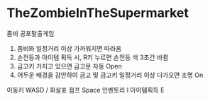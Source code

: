 # TheZombieInTheSupermarket
좀비 공포탈출게임 

1. 좀비와 일정거리 이상 가까워지면 따라옴
2. 손전등과 아이템 획득 시, R키 누르면 손전등 색 3초간 바뀜 
3. 금고키 가지고 있으면 금고문 자동 Open
4. 어두운 배경을 감안하여 금고 및 금고키 일정거리 이상 다가오면 조명 On 

이동키     WASD / 화살표 
점프       Space
인벤토리   I
아이템획득 E
